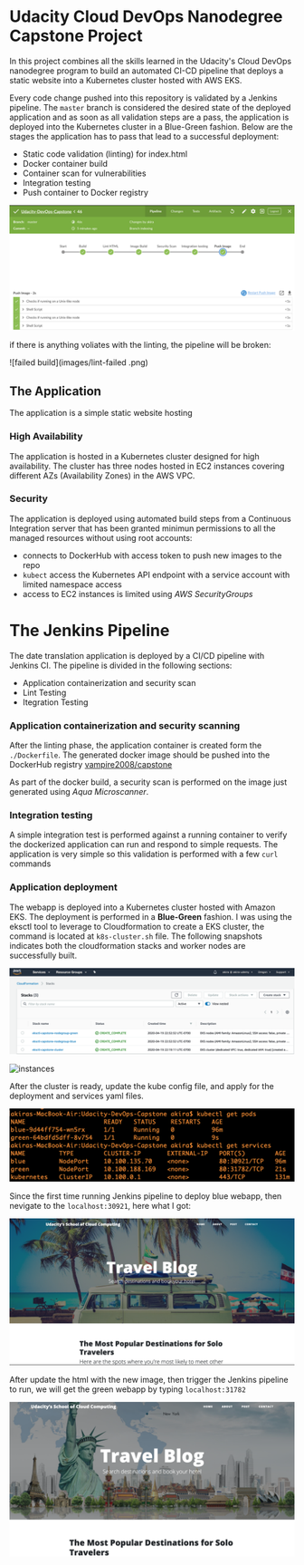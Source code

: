 # Udacity Cloud DevOps Nanodegree Capstone Project
In this project combines all the skills learned in the Udacity's Cloud DevOps nanodegree program to build
an automated CI-CD pipeline that deploys a static website into a Kubernetes cluster hosted with AWS EKS.

Every code change pushed into this repository is validated by a Jenkins pipeline. 
The `master` branch is considered the desired state of the deployed application and as soon as all validation steps
are a pass, the application is deployed into the Kubernetes cluster in a Blue-Green fashion.
Below are the stages the application has to pass that lead to a successful deployment:

- Static code validation (linting) for index.html
- Docker container build
- Container scan for vulnerabilities
- Integration testing
- Push container to Docker registry


![successful build](images/lint-succeed.png)

if there is anything voliates with the linting, the pipeline will be broken:

![failed build](images/lint-failed .png)


## The Application

The application is a simple static website hosting

### High Availability

The application is hosted in a Kubernetes cluster designed for high availability. The cluster has three nodes hosted in EC2 instances
covering different AZs (Availability Zones) in the AWS VPC.


### Security

The application is deployed using automated build steps from a Continuous Integration server that has been granted minimun permissions to all
the managed resources without using root accounts:

- connects to DockerHub with access token to push new images to the repo
- `kubect` access the Kubernetes API endpoint with a service account with limited namespace access
- access to EC2 instances is limited using *AWS SecurityGroups*


# The Jenkins Pipeline

The date translation application is deployed by a CI/CD pipeline with Jenkins CI.
The pipeline is divided in the following sections:
- Application containerization and security scan
- Lint Testing
- Itegration Testing

### Application containerization and security scanning

After the linting phase, the application container is created form the `./Dockerfile`. The generated docker image should be pushed into the DockerHub registry [vampire2008/capstone](https://hub.docker.com/repository/docker/vampire2008/capstone)

As part of the docker build, a security scan is performed on the image just generated using *Aqua Microscanner*.

### Integration testing

A simple integration test is performed against a running container to verify the dockerized application can run and respond to simple requests.
The application is very simple so this validation is performed with a few `curl` commands

### Application deployment

The webapp is deployed into a Kubernetes cluster hosted with Amazon EKS. The deployment is performed in a **Blue-Green** fashion. 
I was using the eksctl tool to leverage to Cloudformation to create a EKS cluster, the command is located at `k8s-cluster.sh` file. The following snapshots indicates both the cloudformation stacks and worker nodes are successfully built.

![stack](images/Cloudformation_K8s.png)

![instances](images/K8s_EC2.png)

After the cluster is ready, update the kube config file, and apply for the deployment and services yaml files.

![deployments](images/blue-green-deployment.png)

Since the first time running Jenkins pipeline to deploy blue webapp, then nevigate to the `localhost:30921`, here what I got:

![blue](images/blue-page.png)

After update the html with the new image, then trigger the Jenkins pipeline to run, we will get the green webapp by typing  `localhost:31782`

![green](images/green-page.png)



